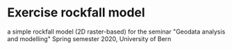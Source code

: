 # Exercise rockfall model
a simple rockfall model (2D raster-based)
for the seminar "Geodata analysis and modelling" Spring semester 2020, University of Bern
